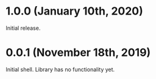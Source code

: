 # 1.0.0 (January 10th, 2020)

Initial release.

# 0.0.1 (November 18th, 2019)

Initial shell.  Library has no functionality yet.
